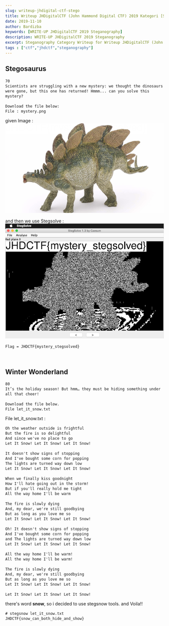 ```yaml
---
slug: writeup-jhdigital-ctf-stego
title: Writeup JHDigitalCTF (John Hammond Digital CTF) 2019 Kategori [Steganography]
date: 2019-11-10
author: Bardizba
keywords: [WRITE-UP JHDigitalCTF 2019 Steganography]
description: WRITE-UP JHDigitalCTF 2019 Steganography
excerpt: Steganography Category Writeup for Writeup JHDigitalCTF (John Hammond Digital CTF) 
tags : ["ctf","jhdctf","steganography"]
---
```


## Stegosaurus
```
70
Scientists are struggling with a new mystery: we thought the dinosaurs were gone, but this one has returned! Hmmm... can you solve this mystery?

Download the file below:
File : mystery.png
```
given Image : 
![mystery.png](./pics/mystery.png)

and then we use Stegsolve :
![stegsolved](./pics/stegsolve.png)

    Flag = JHDCTF{mystery_stegsolved}


<br/>

## Winter Wonderland
```
80
It’s the holiday season! But hmm… they must be hiding something under all that cheer!

Download the file below.
File let_it_snow.txt
```

File let_it_snow.txt :
```
Oh the weather outside is frightful	  	  	 	 	 
But the fire is so delightful    		 	  		   
And since we've no place to go     	  	    		   	      
Let It Snow! Let It Snow! Let It Snow!   	   	       	    	     
     	   	      	      	   	       	      	     	      	       
It doesn't show signs of stopping      		   	   		     
And I've bought some corn for popping     	   	  	       	   
The lights are turned way down low   	    	    	     	       	      
Let It Snow! Let It Snow! Let It Snow!     		   	 	    
      	       	      	  		   	 	     	 	 
When we finally kiss goodnight      	    	  	     	       	     
How I'll hate going out in the storm! 	    	      	      	 	   
But if you'll really hold me tight  	    	      	       	      	 
All the way home I'll be warm   	   	 	    	     	       
      	     	   	       	   	 
The fire is slowly dying
And, my dear, we're still goodbying
But as long as you love me so
Let It Snow! Let It Snow! Let It Snow!

Oh! It doesn't show signs of stopping
And I've bought some corn for popping
and The lights are turned way down low
Let It Snow! Let It Snow! Let It Snow!

All the way home I'll be warm!
All the way home I'll be warm!

The fire is slowly dying
And, my dear, we're still goodbying
But as long as you love me so
Let It Snow! Let It Snow! Let It Snow!

Let It Snow! Let It Snow! Let It Snow!

```

there's word **snow**, so i decided to use stegsnow tools. and Voila!!
```
# stegsnow let_it_snow.txt 
JHDCTF{snow_can_both_hide_and_show}
```